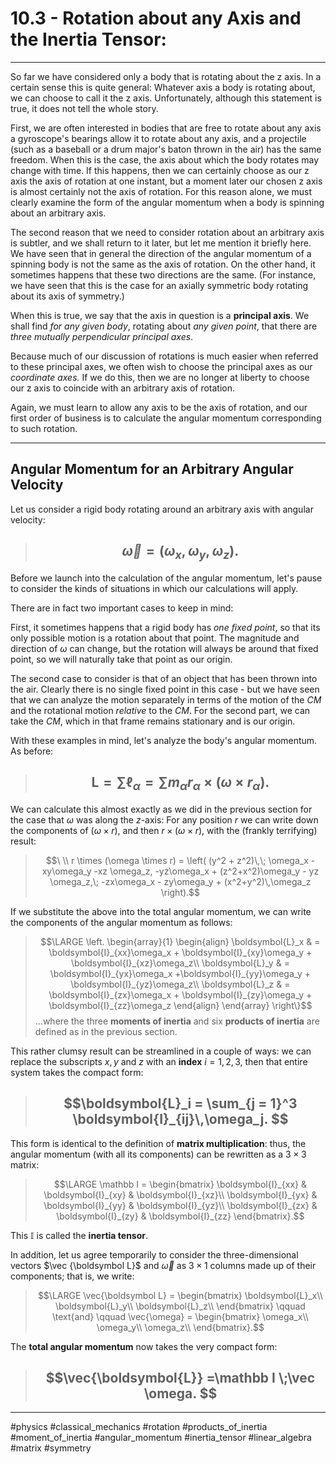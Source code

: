 # 10.3 - Rotation about any Axis and the Inertia Tensor:
***

So far we have considered only a body that is rotating about the z axis. In a certain sense this is quite general: Whatever axis a body is rotating about, we can choose to call it the z axis. Unfortunately, although this statement is true, it does not tell the whole story.

First, we are often interested in bodies that are free to rotate about any axis a gyroscope's bearings allow it to rotate about any axis, and a projectile (such as a baseball or a drum major's baton thrown in the air) has the same freedom. When this is the case, the axis about which the body rotates may change with time. If this happens, then we can certainly choose as our z axis the axis of rotation at one instant, but a moment later our chosen z axis is almost certainly not the axis of rotation. For this reason alone, we must clearly examine the form of the angular momentum when a body is spinning about an arbitrary axis.

The second reason that we need to consider rotation about an arbitrary axis is subtler, and we shall return to it later, but let me mention it briefly here. We have seen
that in general the direction of the angular momentum of a spinning body is not the same as the axis of rotation. On the other hand, it sometimes happens that these two directions are the same. (For instance, we have seen that this is the case for an axially symmetric body rotating about its axis of symmetry.)

When this is true, we say that the axis in question is a **principal axis**. We shall find *for any given body*, rotating about *any given point*, that there are *three mutually perpendicular principal axes*. 

Because much of our discussion of rotations is much easier when referred to these principal axes, we often wish to choose the principal axes as our *coordinate axes.* If we do this, then we are no longer at liberty to choose our z axis to coincide with an arbitrary axis of rotation. 

Again, we must learn to allow any axis to be the axis of rotation, and our first order of business is to calculate the angular momentum corresponding to such rotation.

 ---
 
 ## Angular Momentum for an Arbitrary Angular Velocity
 
 
 Let us consider a rigid body rotating around an arbitrary axis with angular velocity:
 
 > ## $$\vec \omega = (\omega_x, \omega_y, \omega_z). $$
 
 Before we launch into the calculation of the angular momentum, let's pause to consider the kinds of situations in which our calculations will apply.
 
 There are in fact two important cases to keep in mind:
 
 First, it sometimes happens that a rigid body has *one fixed point*, so that its only possible motion is a rotation about that point. The magnitude and direction of $\omega$ can change, but the rotation will always be around that fixed point, so we will naturally take that point as our origin.
 
 The second case to consider is that of an object that has been thrown into the air. Clearly there is no single fixed point in this case - but we have seen that we can analyze the motion separately in terms of the motion of the *CM* and the rotational motion *relative* to the *CM*. For the second part, we can take the *CM*, which in that frame remains stationary and is our origin. 
 
With these examples in mind, let's analyze the body's angular momentum. As before:

> ## $$ \boldsymbol L = \sum \ell_\alpha = \sum m_\alpha r_\alpha \times (\omega \times r_\alpha).$$

We can calculate this almost exactly as we did in the previous section for the case that $\omega$ was along the *z*-axis: For any position $r$ we can write down the components of $(\omega \times r)$, and then $r \times (\omega \times r)$, with the (frankly terrifying) result:

>  $$\
  \\
  r \times (\omega \times r) = \left( (y^2 + z^2)\,\; \omega_x - xy\omega_y -xz \omega_z, -yz\omega_x + (z^2+x^2)\omega_y - yz \omega_z,\; -zx\omega_x - zy\omega_y + (x^2+y^2)\,\omega_z \right).$$

 If we substitute the above into the total angular momentum, we can write the components of the angular momentum as follows:
 
 
 > $$\LARGE \left. \begin{array}{1} 
 \begin{align}
 \boldsymbol{L}_x & = \boldsymbol{I}_{xx}\omega_x + \boldsymbol{I}_{xy}\omega_y + \boldsymbol{I}_{xz}\omega_z\\
 \boldsymbol{L}_y & = \boldsymbol{I}_{yx}\omega_x +\boldsymbol{I}_{yy}\omega_y + \boldsymbol{I}_{yz}\omega_z\\
 \boldsymbol{L}_z & = \boldsymbol{I}_{zx}\omega_x + \boldsymbol{I}_{zy}\omega_y + \boldsymbol{I}_{zz}\omega_z
 \end{align}
 \end{array}
 \right\}$$
 ...where the three **moments of inertia** and six **products of inertia** are defined as in the previous section. 
 
 
 This rather clumsy result can be streamlined in a couple of ways: we can replace the subscripts $x,y$ and $z$ with an **index** $i = 1,2,3$, then that entire system takes the compact form:
 
 > ## $$\boldsymbol{L}_i = \sum_{j = 1}^3 \boldsymbol{I}_{ij}\,\omega_j. $$


This form is identical to the definition of **matrix multiplication**: thus, the angular momentum (with all its components) can be rewritten as a $3\times 3$ matrix:

>  $$\LARGE
\mathbb I =
\begin{bmatrix}
\boldsymbol{I}_{xx} & \boldsymbol{I}_{xy} & \boldsymbol{I}_{xz}\\
\boldsymbol{I}_{yx} & \boldsymbol{I}_{yy} & \boldsymbol{I}_{yz}\\
\boldsymbol{I}_{zx} & \boldsymbol{I}_{zy} & \boldsymbol{I}_{zz}
\end{bmatrix}.$$

This $\mathbb I$ is called the **inertia tensor**.

In addition, let us agree temporarily to consider the three-dimensional vectors $\vec {\boldsymbol L}$ and $\vec \omega$ as $3\times 1$ columns made up of their components; that is, we write:

> $$\LARGE 
\vec{\boldsymbol L} =
\begin{bmatrix}
\boldsymbol{L}_x\\
\boldsymbol{L}_y\\
\boldsymbol{L}_z\\
\end{bmatrix}
\qquad \text{and} \qquad
\vec{\omega} =
\begin{bmatrix}
\omega_x\\
\omega_y\\
\omega_z\\
\end{bmatrix}.$$

The **total angular momentum** now takes the very compact form:

> ## $$\vec{\boldsymbol{L}} =\mathbb I \;\vec \omega.   $$



 ***
 
 #physics #classical_mechanics #rotation #products_of_inertia #moment_of_inertia #angular_momentum #inertia_tensor #linear_algebra #matrix #symmetry
 